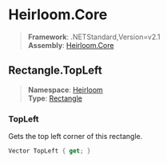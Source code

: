 # Heirloom.Core

> **Framework**: .NETStandard,Version=v2.1  
> **Assembly**: [Heirloom.Core][0]  

## Rectangle.TopLeft

> **Namespace**: [Heirloom][0]  
> **Type**: [Rectangle][1]  

### TopLeft

Gets the top left corner of this rectangle.

```cs
Vector TopLeft { get; }
```

[0]: ../Heirloom.Core.md
[1]: Heirloom.Rectangle.md

